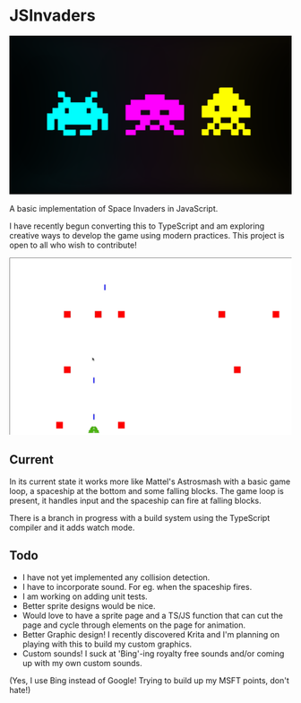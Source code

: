 # JSInvaders

![JSInvaders](media/sprites/sprite-page.png)

A basic implementation of Space Invaders in JavaScript.

I have recently begun converting this to TypeScript and am exploring creative ways to develop the game using modern practices. This project is open to all who wish to contribute! 

![current](doc/../src/doc/media/jsinvaders.gif)

## Current
In its current state it works more like Mattel's Astrosmash with a basic game loop, a spaceship at the bottom and some falling blocks. The game loop is present, it handles input and the spaceship can fire at falling blocks. 

There is a branch in progress with a build system using the TypeScript compiler and it adds watch mode.

## Todo
* I have not yet implemented any collision detection.
* I have to incorporate sound. For eg. when the spaceship fires.
* I am working on adding unit tests.
* Better sprite designs would be nice.
* Would love to have a sprite page and a TS/JS function that can cut the page and cycle through elements on the page for animation.
* Better Graphic design! I recently discovered Krita and I'm planning on playing with this to build my custom graphics.
* Custom sounds! I suck at 'Bing'-ing royalty free sounds and/or coming up with my own custom sounds.

(Yes, I use Bing instead of Google! Trying to build up my MSFT points, don't hate!)